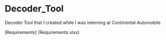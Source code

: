 # Decoder_Tool

Decoder Tool that I created while I was interning at Continental Automobile 

[Requirements] (Requirements.xlsx)
